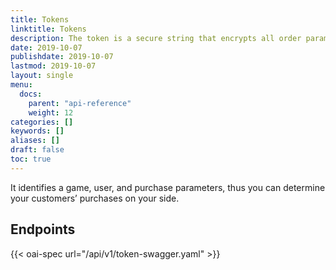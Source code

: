 ```yaml
---
title: Tokens
linktitle: Tokens
description: The token is a secure string that encrypts all order parameters including a customer.
date: 2019-10-07
publishdate: 2019-10-07
lastmod: 2019-10-07
layout: single
menu:
  docs:
    parent: "api-reference"
    weight: 12
categories: []
keywords: []
aliases: []
draft: false
toc: true
---
```


It identifies a game, user, and purchase parameters, thus you can determine your customers’ purchases on your side. 

## Endpoints

{{< oai-spec url="/api/v1/token-swagger.yaml" >}}